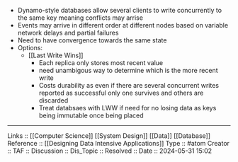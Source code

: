 - Dynamo-style databases allow several clients to write concurrently to the same key meaning conflicts may arrise
- Events may arrive in different order at different nodes based on variable network delays and partial failures
- Need to have convergence towards the same state
- Options:
	- [[Last Write Wins]]
		- Each replica only stores most recent value
		- need unambigous way to determine which is the more recent write
		- Costs durability as even if there are several concurrent writes reported as successful only one survives and others are discarded
		- Treat databsaes with LWW if need for no losing data as keys being immutable once being placed
---
Links :: [[Computer Science]] [[System Design]] [[Data]] [[Database]]
Reference :: [[Designing Data Intensive Applications]]
Type :: #atom
Creator ::
TAF ::
Discussion ::
Dis_Topic :: 
Resolved ::
Date :: 2024-05-31 15:02
